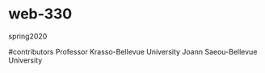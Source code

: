 # web-330
spring2020
 

#contributors
 Professor Krasso-Bellevue University Joann Saeou-Bellevue University
